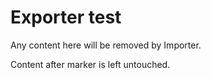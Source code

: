 # Exporter test

<!-- == imptr: exporter_example / begin from: ./snippet-with-exporter.md#[test_exporter] == -->

Any content here will be removed by Importer.

<!-- == imptr: exporter_example / end == -->

Content after marker is left untouched.

